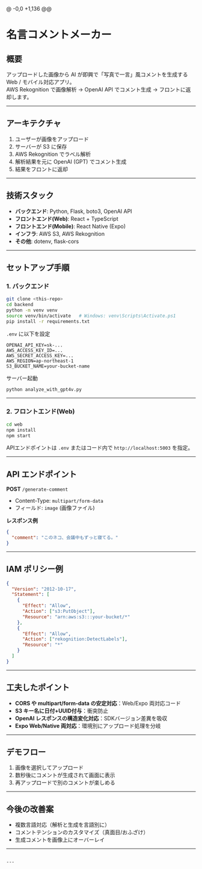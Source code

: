 @ -0,0 +1,136 @@

# 名言コメントメーカー

## 概要
アップロードした画像から AI が即興で「写真で一言」風コメントを生成する Web / モバイル対応アプリ。  
AWS Rekognition で画像解析 → OpenAI API でコメント生成 → フロントに返却します。

---

## アーキテクチャ
1. ユーザーが画像をアップロード
2. サーバーが S3 に保存
3. AWS Rekognition でラベル解析
4. 解析結果を元に OpenAI (GPT) でコメント生成
5. 結果をフロントに返却

---

## 技術スタック
- **バックエンド**: Python, Flask, boto3, OpenAI API
- **フロントエンド(Web)**: React + TypeScript
- **フロントエンド(Mobile)**: React Native (Expo)
- **インフラ**: AWS S3, AWS Rekognition
- **その他**: dotenv, flask-cors

---

## セットアップ手順

### 1. バックエンド
```bash
git clone <this-repo>
cd backend
python -m venv venv
source venv/bin/activate   # Windows: venv\Scripts\Activate.ps1
pip install -r requirements.txt
````

`.env` に以下を設定

```
OPENAI_API_KEY=sk-...
AWS_ACCESS_KEY_ID=...
AWS_SECRET_ACCESS_KEY=...
AWS_REGION=ap-northeast-1
S3_BUCKET_NAME=your-bucket-name
```

サーバー起動

```bash
python analyze_with_gpt4v.py
```

---

### 2. フロントエンド(Web)

```bash
cd web
npm install
npm start
```

APIエンドポイントは `.env` またはコード内で `http://localhost:5003` を指定。

---

## API エンドポイント

**POST** `/generate-comment`

* Content-Type: `multipart/form-data`
* フィールド: `image` (画像ファイル)

**レスポンス例**

```json
{
  "comment": "このネコ、会議中もずっと寝てる。"
}
```

---

## IAM ポリシー例

```json
{
  "Version": "2012-10-17",
  "Statement": [
    {
      "Effect": "Allow",
      "Action": ["s3:PutObject"],
      "Resource": "arn:aws:s3:::your-bucket/*"
    },
    {
      "Effect": "Allow",
      "Action": ["rekognition:DetectLabels"],
      "Resource": "*"
    }
  ]
}
```

---

## 工夫したポイント

* **CORS や multipart/form-data の安定対応**：Web/Expo 両対応コード
* **S3 キー名に日付+UUID付与**：衝突防止
* **OpenAI レスポンスの構造変化対応**：SDKバージョン差異を吸収
* **Expo Web/Native 両対応**：環境別にアップロード処理を分岐

---

## デモフロー

1. 画像を選択してアップロード
2. 数秒後にコメントが生成されて画面に表示
3. 再アップロードで別のコメントが楽しめる

---

## 今後の改善案

* 複数言語対応（解析と生成を言語別に）
* コメントテンションのカスタマイズ（真面目/おふざけ）
* 生成コメントを画像上にオーバーレイ

---

```

---
```